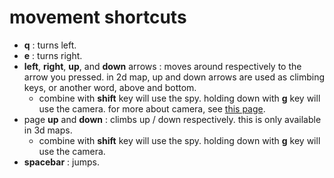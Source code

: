 # movement shortcuts

* **q** : turns left.
* **e** : turns right.
* **left**, **right**, **up**, and **down** arrows : moves around respectively to the arrow you pressed. in 2d map, up and down arrows are used as climbing keys, or another word, above and bottom.
	* combine with **shift** key will use the spy.
	holding down with **g** key will use the camera. for more about camera, see [this page](../../general/camera "learn more about camera!").
* page **up** and **down** : climbs up / down respectively. this is only available in 3d maps.
	* combine with **shift** key will use the spy.
	holding down with **g** key will use the camera.
* **spacebar** : jumps.